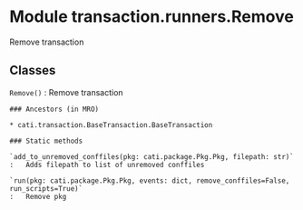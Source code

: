 Module transaction.runners.Remove
=================================
Remove transaction

Classes
-------

`Remove()`
:   Remove transaction

    ### Ancestors (in MRO)

    * cati.transaction.BaseTransaction.BaseTransaction

    ### Static methods

    `add_to_unremoved_conffiles(pkg: cati.package.Pkg.Pkg, filepath: str)`
    :   Adds filepath to list of unremoved conffiles

    `run(pkg: cati.package.Pkg.Pkg, events: dict, remove_conffiles=False, run_scripts=True)`
    :   Remove pkg